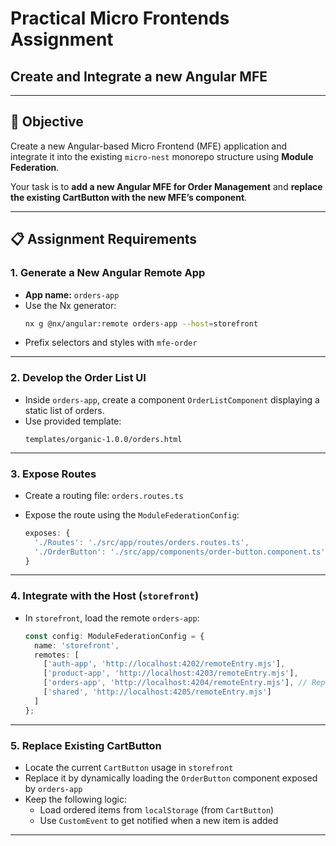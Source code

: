 
# Practical Micro Frontends Assignment

## Create and Integrate a new Angular MFE

---

## 🎯 Objective

Create a new Angular-based Micro Frontend (MFE) application and integrate it into the existing `micro-nest` monorepo structure using **Module Federation**.

Your task is to **add a new Angular MFE for Order Management** and **replace the existing CartButton with the new MFE’s component**.

---

## 📋 Assignment Requirements

### 1. Generate a New Angular Remote App

- **App name:** `orders-app`
- Use the Nx generator:
  ```bash
  nx g @nx/angular:remote orders-app --host=storefront
  ```
- Prefix selectors and styles with `mfe-order`

---

### 2. Develop the Order List UI

- Inside `orders-app`, create a component `OrderListComponent` displaying a static list of orders.
- Use provided template:
  ```
  templates/organic-1.0.0/orders.html
  ```

---

### 3. Expose Routes

- Create a routing file: `orders.routes.ts`
- Expose the route using the `ModuleFederationConfig`:

  ```ts
  exposes: {
    './Routes': './src/app/routes/orders.routes.ts',
    './OrderButton': './src/app/components/order-button.component.ts'
  }
  ```

---

### 4. Integrate with the Host (`storefront`)

- In `storefront`, load the remote `orders-app`:

  ```ts
  const config: ModuleFederationConfig = {
    name: 'storefront',
    remotes: [
      ['auth-app', 'http://localhost:4202/remoteEntry.mjs'],
      ['product-app', 'http://localhost:4203/remoteEntry.mjs'],
      ['orders-app', 'http://localhost:4204/remoteEntry.mjs'], // Replaces cart
      ['shared', 'http://localhost:4205/remoteEntry.mjs']
    ]
  };
  ```

---

### 5. Replace Existing CartButton

- Locate the current `CartButton` usage in `storefront`
- Replace it by dynamically loading the `OrderButton` component exposed by `orders-app`
- Keep the following logic:
  - Load ordered items from `localStorage` (from `CartButton`)
  - Use `CustomEvent` to get notified when a new item is added

---

